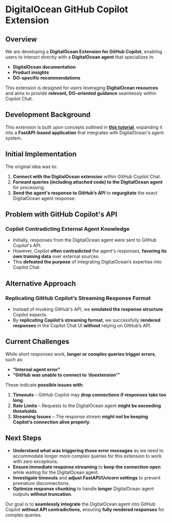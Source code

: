 # **DigitalOcean GitHub Copilot Extension**  

## **Overview**  
We are developing a **DigitalOcean Extension for GitHub Copilot**, enabling users to interact directly with a **DigitalOcean agent** that specializes in:  
- **DigitalOcean documentation**  
- **Product insights**  
- **DO-specific recommendations**  

This extension is designed for users leveraging **DigitalOcean resources** and aims to provide **relevant, DO-oriented guidance** seamlessly within Copilot Chat.  

## **Development Background**  
This extension is built upon concepts outlined in **[this tutorial](https://neon.tech/blog/how-to-build-github-copilot-extensions)**, expanding it into a **FastAPI-based application** that integrates with DigitalOcean's agent system.  

## **Initial Implementation**  
The original idea was to:  
1. **Connect with the DigitalOcean extension** within GitHub Copilot Chat.  
2. **Forward queries (including attached code) to the DigitalOcean agent** for processing.  
3. **Send the agent's response to GitHub’s API** to **regurgitate** the exact DigitalOcean agent response.  

## **Problem with GitHub Copilot's API**  
### **Copilot Contradicting External Agent Knowledge**  
- Initially, responses from the DigitalOcean agent were sent to GitHub Copilot's API.  
- However, Copilot **often contradicted** the agent's responses, **favoring its own training data** over external sources.  
- This **defeated the purpose** of integrating DigitalOcean’s expertise into Copilot Chat.  

## **Alternative Approach**  
### **Replicating GitHub Copilot’s Streaming Response Format**  
- Instead of invoking GitHub's API, we **emulated the response structure** Copilot expects.  
- By **replicating Copilot’s streaming format**, we successfully **rendered responses** in the Copilot Chat UI **without** relying on GitHub’s API.  

## **Current Challenges**  
While short responses work, **longer or complex queries trigger errors**, such as:  
- **“Internal agent error”**  
- **“GitHub was unable to connect to ‘doextension’”**  

These indicate **possible issues with**:  
1. **Timeouts** – GitHub Copilot may **drop connections if responses take too long**.  
2. **Rate Limits** – Requests to the DigitalOcean agent **might be exceeding thresholds**.  
3. **Streaming Issues** – The response stream **might not be keeping Copilot’s connection alive properly**.  

## **Next Steps**  
- **Understand what was triggering those error messages** as we need to accommodate longer more complex queries for this extension to work with zero exceptions.
- **Ensure immediate response streaming** to **keep the connection open** while waiting for the DigitalOcean agent.  
- **Investigate timeouts** and **adjust FastAPI/Uvicorn settings** to prevent premature disconnections.  
- **Optimize response chunking** to handle **longer** DigitalOcean agent outputs **without truncation**.  

Our goal is to **seamlessly integrate** the DigitalOcean agent into GitHub Copilot **without API contradictions**, ensuring **fully rendered responses** for complex queries.  

